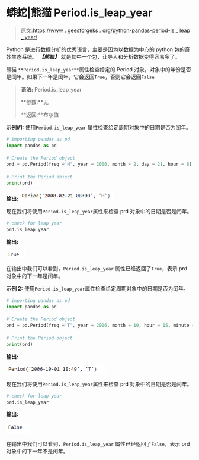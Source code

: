 # 蟒蛇|熊猫 Period.is_leap_year

> 原文:[https://www . geesforgeks . org/python-pandas-period-is _ leap _ year/](https://www.geeksforgeeks.org/python-pandas-period-is_leap_year/)

Python 是进行数据分析的优秀语言，主要是因为以数据为中心的 python 包的奇妙生态系统。 ***【熊猫】*** 就是其中一个包，让导入和分析数据变得容易多了。

熊猫 `**Period.is_leap_year**`属性检查给定的 Period 对象，对象中的年份是否是闰年。如果下一年是闰年，它会返回`True`，否则它会返回`False`

> **语法:** Period.is_leap_year
> 
> **参数:**无
> 
> **返回:**布尔值

**示例#1:** 使用`Period.is_leap_year` 属性检查给定周期对象中的日期是否为闰年。

```py
# importing pandas as pd
import pandas as pd

# Create the Period object
prd = pd.Period(freq ='H', year = 2000, month = 2, day = 21, hour = 8)

# Print the Period object
print(prd)
```

**输出:**
![](img/0c8ca02a9a4f9e3a31940ed42198e029.png)

现在我们将使用`Period.is_leap_year`属性来检查 prd 对象中的日期是否是闰年。

```py
# check for leap year
prd.is_leap_year
```

**输出:**

![](img/be6e8baed1cbce359f4b0ca3112872f0.png)

在输出中我们可以看到，`Period.is_leap_year` 属性已经返回了`True`，表示 prd 对象中的下一年是闰年。

**示例 2:** 使用`Period.is_leap_year`属性检查给定周期对象中的日期是否为闰年。

```py
# importing pandas as pd
import pandas as pd

# Create the Period object
prd = pd.Period(freq ='T', year = 2006, month = 10, hour = 15, minute = 49)

# Print the Period object
print(prd)
```

**输出:**

![](img/68f561dba8f2f27eadb924c51d624034.png)

现在我们将使用`Period.is_leap_year`属性来检查 prd 对象中的日期是否是闰年。

```py
# check for leap year
prd.is_leap_year
```

**输出:**

![](img/3bd96fc8fedcfb9aa888c65265ff3020.png)

在输出中我们可以看到，`Period.is_leap_year` 属性已经返回了`False`，表示 prd 对象中的下一年不是闰年。